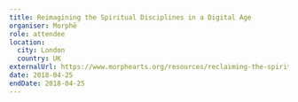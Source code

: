 ```yaml
---
title: Reimagining the Spiritual Disciplines in a Digital Age
organiser: Morphē
role: attendee
location:
  city: London
  country: UK
externalUrl: https://www.morphearts.org/resources/reclaiming-the-spiritual-disciplines-in-a-digital-age
date: 2018-04-25
endDate: 2018-04-25
---
```

